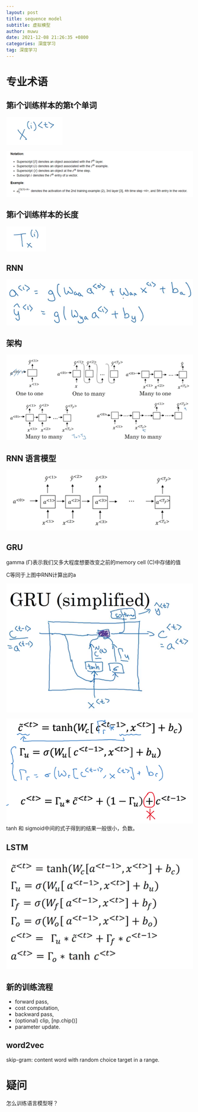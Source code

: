 ```yaml
---
layout: post
title: sequence model
subtitle: 虚拟模型
author: muwu
date: 2021-12-08 21:26:35 +0800
categories: 深度学习
tag: 深度学习
---
```


# 专业术语

## 第i个训练样本的第t个单词

![image-20211208212753048](2021-12-08-deep-learning-3.assets/image-20211208212753048.png)

![image-20211209165400767](2021-12-08-deep-learning-3.assets/image-20211209165400767.png)

## 第i个训练样本的长度

![image-20211208212824575](2021-12-08-deep-learning-3.assets/image-20211208212824575.png)

## RNN

![image-20211208214718361](2021-12-08-deep-learning-3.assets/image-20211208214718361.png)

## 架构

![image-20211209113352901](2021-12-08-deep-learning-3.assets/image-20211209113352901.png)

## RNN 语言模型

![image-20211209141304097](2021-12-08-deep-learning-3.assets/image-20211209141304097.png)

## GRU

gamma (Γ)表示我们又多大程度想要改变之前的memory cell (C)中存储的值

C等同于上图中RNN计算出的a

![image-20211209144840116](2021-12-08-deep-learning-3.assets/image-20211209144840116.png)

![image-20211209150135536](2021-12-08-deep-learning-3.assets/image-20211209150135536.png)tanh 和 sigmoid中间的式子得到的结果一般很小，负数。

## LSTM

![image-20211209150725302](2021-12-08-deep-learning-3.assets/image-20211209150725302.png)

## 新的训练流程

- forward pass,
- cost computation,
- backward pass,
- (optional) clip, [np.chip()]
- parameter update.



## word2vec

skip-gram: content word with random choice target in a range.





# 疑问

怎么训练语言模型呀？
